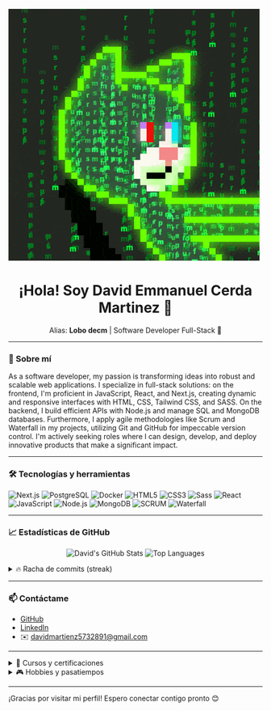 ![Cascada de números binarios](tenor.gif) <h1 align="center">¡Hola! Soy David Emmanuel Cerda Martinez 👋</h1>
<p align="center">
  Alias: <strong>Lobo decm</strong> | Software Developer Full-Stack 🚀
</p>

---

### 💼 Sobre mí
As a software developer, my passion is transforming ideas into robust and scalable web applications. I specialize in full-stack solutions: on the frontend, I'm proficient in JavaScript, React, and Next.js, creating dynamic and responsive interfaces with HTML, CSS, Tailwind CSS, and SASS. On the backend, I build efficient APIs with Node.js and manage SQL and MongoDB databases. Furthermore, I apply agile methodologies like Scrum and Waterfall in my projects, utilizing Git and GitHub for impeccable version control. I'm actively seeking roles where I can design, develop, and deploy innovative products that make a significant impact.

---

### 🛠️ Tecnologías y herramientas
![Next.js](https://img.shields.io/badge/-Next.js-000000?logo=nextdotjs&logoColor=white)
![PostgreSQL](https://img.shields.io/badge/-PostgreSQL-336791?logo=postgresql&logoColor=white)
![Docker](https://img.shields.io/badge/-Docker-2496ED?logo=docker&logoColor=white)
![HTML5](https://img.shields.io/badge/-HTML5-E34F26?logo=html5&logoColor=white)
![CSS3](https://img.shields.io/badge/-CSS3-1572B6?logo=css3)
![Sass](https://img.shields.io/badge/-Sass-CC6699?logo=sass&logoColor=white)
![React](https://img.shields.io/badge/-React-61DAFB?logo=react&logoColor=black)
![JavaScript](https://img.shields.io/badge/-JavaScript-F7DF1E?logo=javascript&logoColor=black)
![Node.js](https://img.shields.io/badge/-Node.js-339933?logo=nodedotjs&logoColor=white)
![MongoDB](https://img.shields.io/badge/-MongoDB-47A248?logo=mongodb&logoColor=white)
![SCRUM](https://img.shields.io/badge/-SCRUM-007ACC?logo=scrum&logoColor=white)
![Waterfall](https://img.shields.io/badge/-Waterfall-0052CC)

---

### 📈 Estadísticas de GitHub
<p align="center">
  <img alt="David's GitHub Stats" src="https://github-readme-stats.vercel.app/api?username=lobodecm&show_icons=true&theme=dark&hide_title=true" />
  <img alt="Top Languages" src="https://github-readme-stats.vercel.app/api/top-langs/?username=lobodecm&layout=compact&theme=dark&hide_title=true" />
</p>

<details>
  <summary>🔥 Racha de commits (streak)</summary>
  <p align="center">
    <img alt="GitHub Streak" src="https://github-readme-streak-stats.herokuapp.com/?user=lobodecm&theme=dark" />
  </p>
</details>

---

### 📫 Contáctame
- [GitHub](https://github.com/lobodecm)  
- [LinkedIn](https://linkedin.com/in/david-emmanuel-cerda-martinez-854592251)  
- ✉️ davidmartienz5732891@gmail.com

---

<details>
<summary>🎯 Cursos y certificaciones</summary>

- Curso de bases de datos  
- Curso de trabajo remoto  
- Certificación de inglés nivel B2  
</details>

<details>
<summary>🎮 Hobbies y pasatiempos</summary>

- 🏀 Basketball  
- 🎹 Tocar el piano  
- 🎧 Escuchar música  
- 🎮 Jugar videojuegos  
- ♟️ Juegos de estrategia y boardgames  
</details>

---

¡Gracias por visitar mi perfil! Espero conectar contigo pronto 😊

